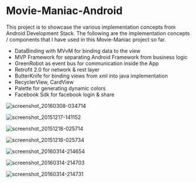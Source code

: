 # Movie-Maniac-Android

This project is to showcase the various implementation concepts from Android Development Stack. The following are the implementation concepts / components that I have used in this Movie-Maniac project so far.

- DataBinding with MVvM for binding data to the view
- MVP Framework for separating Android Framework from business logic
- GreenRobot as event bus for communication inside the App
- Retrofit 2.0 for network & rest layer
- ButterKnife for binding views from xml into java implementation
- RecyclerView, CardView
- Palette for generating dynamic colors
- Facebook Sdk for facebook login & share

![screenshot_20160308-034714](https://cloud.githubusercontent.com/assets/2491168/13583588/9d5b85e8-e4e0-11e5-9131-b0d2340d8051.png)

![screenshot_20151217-141152](https://cloud.githubusercontent.com/assets/2491168/11892274/7db25a2e-a5a1-11e5-8cca-e4b009ce26d8.png)

![screenshot_20151218-025714](https://cloud.githubusercontent.com/assets/2491168/11892273/7db21168-a5a1-11e5-9204-4abca876f582.png)

![screenshot_20151218-025734](https://cloud.githubusercontent.com/assets/2491168/11892275/7db9c462-a5a1-11e5-8ed2-cce029c052bd.png)

![screenshot_20160314-214654](https://cloud.githubusercontent.com/assets/2491168/13749267/fb709350-ea2e-11e5-9f32-00c27827be5d.png)

![screenshot_20160314-214703](https://cloud.githubusercontent.com/assets/2491168/13749268/fb716820-ea2e-11e5-9dd2-996cb29292cc.png)

![screenshot_20160314-214731](https://cloud.githubusercontent.com/assets/2491168/13749269/fb72f9ce-ea2e-11e5-8dbd-90bbb905dbc7.png)
